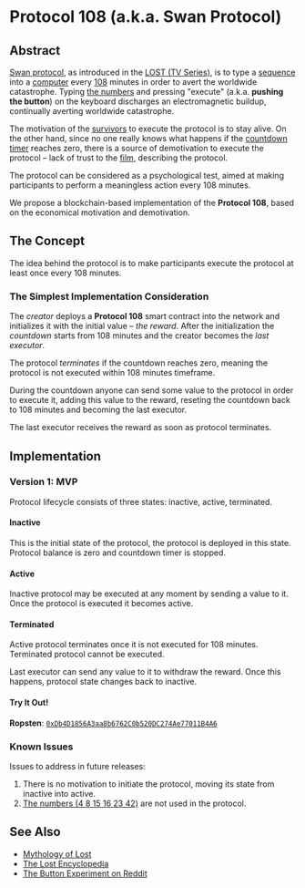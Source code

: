 # Protocol 108 (a.k.a. Swan Protocol)

## Abstract
[Swan protocol](http://lostpedia.wikia.com/wiki/Swan_protocol), as introduced in the [LOST (TV Series)](https://en.wikipedia.org/wiki/Lost_(TV_series)), is to type a [sequence](http://lostpedia.wikia.com/wiki/The_numbers) into a [computer](http://lostpedia.wikia.com/wiki/Swan_computer) every [108](http://lostpedia.wikia.com/wiki/108) minutes in order to avert the worldwide catastrophe.
Typing [the numbers](http://lostpedia.wikia.com/wiki/The_numbers) and pressing "execute" (a.k.a. **pushing the button**) on the keyboard discharges an electromagnetic buildup, continually averting worldwide catastrophe.

The motivation of the [survivors](http://lostpedia.wikia.com/wiki/Survivors) to execute the protocol is to stay alive. On the other hand, since no one really knows what happens if the [countdown timer](http://lostpedia.wikia.com/wiki/Countdown_timer) reaches zero, there is a source of demotivation to execute the protocol – lack of trust to the [film](http://lostpedia.wikia.com/wiki/Swan_Orientation_film), describing the protocol.

The protocol can be considered as a psychological test, aimed at making participants to perform a meaningless action every 108 minutes. 

We propose a blockchain-based implementation of the **Protocol 108**, based on the economical motivation and demotivation.

## The Concept
The idea behind the protocol is to make participants execute the protocol at least once every 108 minutes.

### The Simplest Implementation Consideration
The *creator* deploys a **Protocol 108** smart contract into the network and initializes it with the initial value – *the reward*. After the initialization the *countdown* starts from 108 minutes and the creator becomes the *last executor*.

The protocol *terminates* if the countdown reaches zero, meaning the protocol is not executed within 108 minutes timeframe.

During the countdown anyone can send some value to the protocol in order to execute it, adding this value to the reward, reseting the countdown back to 108 minutes and becoming the last executor.

The last executor receives the reward as soon as protocol terminates.

## Implementation
### Version 1: MVP
Protocol lifecycle consists of three states: inactive, active, terminated.

#### Inactive
This is the initial state of the protocol, the protocol is deployed in this state. Protocol balance is zero and countdown timer is stopped.

#### Active
Inactive protocol may be executed at any moment by sending a value to it. Once the protocol is executed it becomes active.

#### Terminated
Active protocol terminates once it is not executed for 108 minutes. Terminated protocol cannot be executed.

Last executor can send any value to it to withdraw the reward. Once this happens, protocol state changes back to inactive.

#### Try It Out!
**Ropsten**: [``0xDb4D1856A3aa8b6762C0b520DC274Ae77011B4A6``](https://ropsten.etherscan.io/address/0xDb4D1856A3aa8b6762C0b520DC274Ae77011B4A6)

### Known Issues
Issues to address in future releases:
1. There is no motivation to initiate the protocol, moving its state from inactive into active.
2. [The numbers (4 8 15 16 23 42)](http://lostpedia.wikia.com/wiki/The_numbers) are not used in the protocol.

## See Also
+ [Mythology of Lost](https://en.wikipedia.org/wiki/Mythology_of_Lost)
+ [The Lost Encyclopedia](http://lostpedia.wikia.com/wiki/Main_Page)
+ [The Button Experiment on Reddit](https://www.reddit.com/r/thebutton/)
